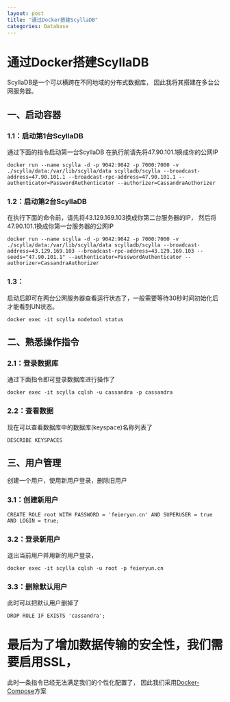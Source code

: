 ```yaml
---
layout: post
title: "通过Docker搭建ScyllaDB"
categories: Database
---
```


# 通过Docker搭建ScyllaDB
ScyllaDB是一个可以横跨在不同地域的分布式数据库，
因此我将其搭建在多台公网服务器。

## 一、启动容器

### 1.1：启动第1台ScyllaDB
通过下面的指令启动第一台ScyllaDB
在执行前请先将47.90.101.1换成你的公网IP
```
docker run --name scylla -d -p 9042:9042 -p 7000:7000 -v ./scylla/data:/var/lib/scylla/data scylladb/scylla --broadcast-address=47.90.101.1 --broadcast-rpc-address=47.90.101.1 --authenticator=PasswordAuthenticator --authorizer=CassandraAuthorizer
```

### 1.2：启动第2台ScyllaDB
在执行下面的命令前，请先将43.129.169.103换成你第二台服务器的IP，
然后将47.90.101.1换成你第一台服务器的公网IP
```
docker run --name scylla -d -p 9042:9042 -p 7000:7000 -v ./scylla/data:/var/lib/scylla/data scylladb/scylla --broadcast-address=43.129.169.103 --broadcast-rpc-address=43.129.169.103 --seeds="47.90.101.1" --authenticator=PasswordAuthenticator --authorizer=CassandraAuthorizer
```

### 1.3：
启动后即可在两台公网服务器查看运行状态了，一般需要等待30秒时间初始化后才能看到UN状态。
```
docker exec -it scylla nodetool status
```

## 二、熟悉操作指令
### 2.1：登录数据库
通过下面指令即可登录数据库进行操作了
```
docker exec -it scylla cqlsh -u cassandra -p cassandra
```
### 2.2：查看数据
现在可以查看数据库中的数据库(keyspace)名称列表了
```
DESCRIBE KEYSPACES
```

## 三、用户管理
创建一个用户，使用新用户登录，删除旧用户

### 3.1：创建新用户
```
CREATE ROLE root WITH PASSWORD = 'feieryun.cn' AND SUPERUSER = true AND LOGIN = true;
```

### 3.2：登录新用户
退出当前用户并用新的用户登录，
```
docker exec -it scylla cqlsh -u root -p feieryun.cn
```

### 3.3：删除默认用户
此时可以把默认用户删掉了
```
DROP ROLE IF EXISTS 'cassandra';
```

# 最后为了增加数据传输的安全性，我们需要启用SSL，
此时一条指令已经无法满足我们的个性化配置了，
因此我们采用[Docker-Compose](scylladb-docker-compose.html)方案

